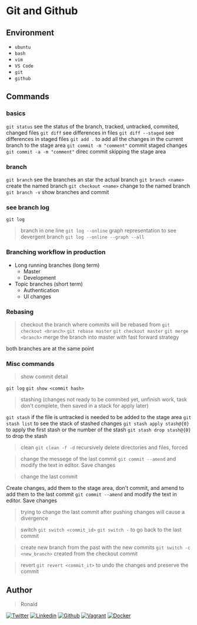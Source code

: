 # Git and Github

## Environment

- `ubuntu`
- `bash`
- `vim`
- `VS Code`
- `git`
- `github`

## Commands

### basics

`git status` see the status of the branch, tracked, untracked, commited, changed files
`git diff` see differences in files
`git diff --staged` see differences in staged files
`git add .` to add all the changes in the current branch to the stage area
`git commit -m "comment"` commit staged changes
`git commit -a -m "comment"` direc commit skipping the stage area

### branch

`git branch` see the branches an star the actual branch
`git branch <name>` create the named branch
`git checkout <name>` change to the named branch
`git branch -v` show branches and commit

### see branch log

`git log`
> branch in one line
`git log --online`
> graph representation to see devergent branch
`git log --online --graph --all`

### Branching workflow in production

- Long running branches (long term)
  - Master
  - Development
- Topic branches (short term)
  - Authentication
  - UI changes

### Rebasing

> checkout the branch where commits will be rebased from
`git checkout <branch>`
`git rebase master`
`git checkout master`
`git merge <branch>` merge the branch into master with fast forward strategy

both branches are at the same point

### Misc commands

> show commit detail

`git log`
`git show <commit hash>`

> stashing (changes not ready to be commited yet, unfinish work, task don't complete, then saved in a stack for apply later)

`git stash` if the file is untracked is needed to be added to the stage area
`git stash list` to see the stack of stashed changes
`git stash apply stash@{0}` to apply the first stash or the number of the stash
`git stash drop stash@{0}` to drop the stash

> clean
`git clean -f -d` recursively delete directories and files, forced

> change the messege of the last commit
`git commit --amend` and modify the text in editor. Save changes

> change the last commit

Create changes, add them to the stage area, don't commit, and amend to add them to the last commit
`git commit --amend` and modify the text in editor. Save changes

> trying to change the last commit after pushing changes will cause a divergence

> switch
`git switch <commit_id>`
`git switch -` to go back to the last commit

> create new branch from the past with the new commits
`git switch -c <new_branch>` created from the checkout commit

> revert
> `git revert <commit_it>` to undo the changes and preserve the commit

## Author

> Ronald
<!-- twitter -->
[![Twitter](https://img.shields.io/twitter/follow/ralex_uy?style=social)](https://twitter.com/ralex_uy) <!-- linkedin --> [![Linkedin](https://img.shields.io/badge/LinkedIn-+24K-blue?style=social&logo=linkedin)](https://www.linkedin.com/in/ronald-rivero/) <!-- github --> [![Github](https://img.shields.io/github/followers/ralexrivero?style=social)](https://github.com/ralexrivero/) <!-- vagrant --> [![Vagrant](https://img.shields.io/static/v1?label=&message=Vagrant%20Profile&color=1868F2&logo=vagrant&labelColor=2F333A)](https://app.vagrantup.com/ralexrivero) <!-- docker --> [![Docker](https://img.shields.io/static/v1?label=&message=Docker%20Profile&color=2496ED&logo=Docker&labelColor=2F333A)](https://hub.docker.com/u/ralexrivero)
